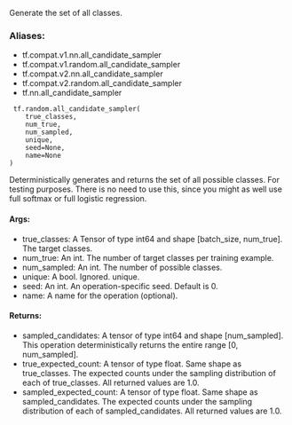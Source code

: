 Generate the set of all classes.
### Aliases:
- tf.compat.v1.nn.all_candidate_sampler
- tf.compat.v1.random.all_candidate_sampler
- tf.compat.v2.nn.all_candidate_sampler
- tf.compat.v2.random.all_candidate_sampler
- tf.nn.all_candidate_sampler

```
 tf.random.all_candidate_sampler(
    true_classes,
    num_true,
    num_sampled,
    unique,
    seed=None,
    name=None
)
```
Deterministically generates and returns the set of all possible classes. For testing purposes. There is no need to use this, since you might as well use full softmax or full logistic regression.
#### Args:
- true_classes: A Tensor of type int64 and shape [batch_size, num_true]. The target classes.
- num_true: An int. The number of target classes per training example.
- num_sampled: An int. The number of possible classes.
- unique: A bool. Ignored. unique.
- seed: An int. An operation-specific seed. Default is 0.
- name: A name for the operation (optional).
#### Returns:
- sampled_candidates: A tensor of type int64 and shape [num_sampled]. This operation deterministically returns the entire range [0, num_sampled].
- true_expected_count: A tensor of type float. Same shape as true_classes. The expected counts under the sampling distribution of each of true_classes. All returned values are 1.0.
- sampled_expected_count: A tensor of type float. Same shape as sampled_candidates. The expected counts under the sampling distribution of each of sampled_candidates. All returned values are 1.0.
